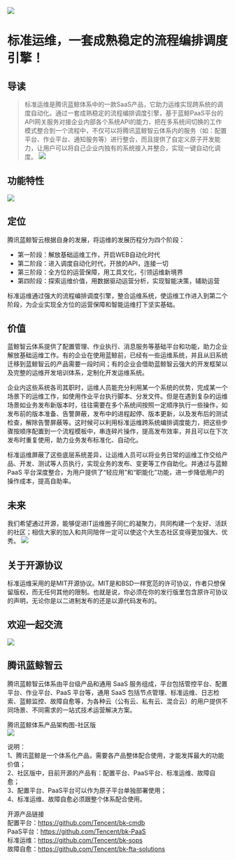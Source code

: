 ![](https://github.com/Tencent/bk-sops/blob/master/docs/wiki/img/wiki_sops.png)
# 标准运维，一套成熟稳定的流程编排调度引擎！

## 导读
>标准运维是腾讯蓝鲸体系中的一款SaaS产品，它助力运维实现跨系统的调度自动化。通过一套成熟稳定的流程编排调度引擎，基于蓝鲸PaaS平台的API网关服务对接企业内部各个系统API的能力，把在多系统间切换的工作模式整合到一个流程中，不仅可以将腾讯蓝鲸智云体系内的服务（如：配置平台、作业平台、通知服务等）进行整合，而且提供了自定义原子开发能力，让用户可以将自己企业内独有的系统接入并整合，实现一键自动化调度。
![](https://github.com/Tencent/bk-sops/blob/master/docs/wiki/img/wiki_product.png)

## 功能特性
![](https://github.com/Tencent/bk-sops/blob/master/docs/wiki/img/wiki_feature.png)

## 定位
腾讯蓝鲸智云根据自身的发展，将运维的发展历程分为四个阶段：
- 第一阶段：解放基础运维工作，开启WEB自动化时代
- 第二阶段：进入调度自动化时代，开放的API，连接一切
- 第三阶段：全方位的运营保障，用工具文化，引领运维新境界
- 第四阶段：探索运维价值，用数据驱动运营分析，实现智能决策，辅助运营

标准运维通过强大的流程编排调度引擎，整合运维系统，使运维工作进入到第二个阶段，为企业实现全方位的运营保障和智能运维打下坚实基础。

## 价值
蓝鲸智云体系提供了配置管理、作业执行、消息服务等基础平台和功能，助力企业解放基础运维工作。有的企业在使用蓝鲸前，已经有一些运维系统，并且从旧系统迁移到蓝鲸智云的产品需要一段时间；有的企业会借助蓝鲸智云强大的开发框架以及完整的运维开发培训体系，定制化开发运维系统。

企业内这些系统各司其职时，运维人员能充分利用某一个系统的优势，完成某一个场景下的运维工作，如使用作业平台执行脚本、分发文件。但是在遇到复杂的运维场景如业务发布新版本时，往往需要在多个系统间按照一定顺序执行一些操作，如发布前的版本准备、告警屏蔽，发布中的进程起停、版本更新，以及发布后的测试检查，解除告警屏蔽等。这时候可以利用标准运维跨系统编排调度能力，把这些步骤按顺序配置到一个流程模板中，串连碎片操作，提高发布效率，并且可以在下次发布时重复使用，助力业务发布标准化、自动化。

标准运维屏蔽了这些底层系统差异，让运维人员可以将业务日常的运维工作交给产品、开发、测试等人员执行，实现业务的发布、变更等工作自助化。并通过与蓝鲸 PaaS 平台深度整合，为用户提供了“轻应用”和“职能化”功能，进一步降低用户的操作成本，提高自助率。

## 未来
我们希望通过开源，能够促进IT运维圈子同仁的凝聚力，共同构建一个友好、活跃的社区；相信大家的加入和共同陪伴一定可以使这个大生态社区变得更加强大、优秀。
![](https://github.com/Tencent/bk-sops/blob/master/docs/wiki/img/wiki_future.png)

## 关于开源协议
标准运维采用的是MIT开源协议。MIT是和BSD一样宽范的许可协议，作者只想保留版权，而无任何其他的限制。也就是说，你必须在你的发行版里包含原许可协议的声明，无论你是以二进制发布的还是以源代码发布的。

## 欢迎一起交流
![](https://github.com/Tencent/bk-sops/blob/master/docs/wiki/img/wiki_communication.png)


## 腾讯蓝鲸智云
腾讯蓝鲸智云体系由平台级产品和通用 SaaS 服务组成，平台包括管控平台、配置平台、作业平台、PaaS 平台等，通用 SaaS 包括节点管理、标准运维、日志检索、蓝鲸监控、故障自愈等，为各种云（公有云、私有云、混合云）的用户提供不同场景、不同需求的一站式技术运营解决方案。

腾讯蓝鲸体系产品架构图-社区版  
![](https://github.com/Tencent/bk-sops/blob/master/docs/wiki/img/wiki_blueking.png)

说明：  
1、腾讯蓝鲸是一个体系化产品，需要各产品整体配合使用，才能发挥最大的功能价值；  
2、社区版中，目前开源的产品有：配置平台、PaaS平台、标准运维、故障自愈；  
3、配置平台、PaaS平台可以作为原子平台单独部署使用；  
4、标准运维、故障自愈必须跟整个体系配合使用。

开源产品链接  
配置平台：https://github.com/Tencent/bk-cmdb  
PaaS平台：https://github.com/Tencent/bk-PaaS  
标准运维：https://github.com/Tencent/bk-sops  
故障自愈：https://github.com/Tencent/bk-fta-solutions  

